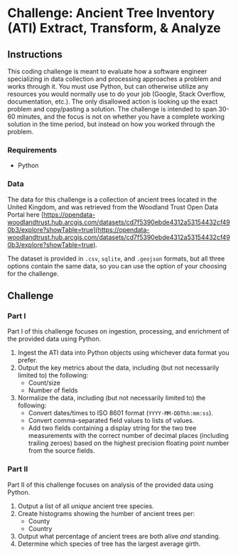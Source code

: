# Challenge: Ancient Tree Inventory (ATI) Extract, Transform, & Analyze

## Instructions

This coding challenge is meant to evaluate how a software engineer specializing in data collection and processing approaches a problem and works through it. You must use Python, but can otherwise utilize any resources you would normally use to do your job (Google, Stack Overflow, documentation, etc.). The only disallowed action is looking up the exact problem and copy/pasting a solution. The challenge is intended to span 30-60 minutes, and the focus is not on whether you have a complete working solution in the time period, but instead on how you worked through the problem.

### Requirements

* Python

### Data

The data for this challenge is a collection of ancient trees located in the United Kingdom, and was retrieved from the Woodland Trust Open Data Portal here [https://opendata-woodlandtrust.hub.arcgis.com/datasets/cd7f5390ebde4312a53154432cf490b3/explore?showTable=true](https://opendata-woodlandtrust.hub.arcgis.com/datasets/cd7f5390ebde4312a53154432cf490b3/explore?showTable=true).

The dataset is provided in `.csv`, `sqlite`, and `.geojson` formats, but all three options contain the same data, so you can use the option of your choosing for the challenge.

## Challenge

### Part I

Part I of this challenge focuses on ingestion, processing, and enrichment of the provided data using Python. 

1. Ingest the ATI data into Python objects using whichever data format you prefer.
2. Output the key metrics about the data, including (but not necessarily limited to) the following:
   * Count/size
   * Number of fields
3. Normalize the data, including (but not necessarily limited to) the following:
   * Convert dates/times to ISO 8601 format (`YYYY-MM-DDThh:mm:ss`).
   * Convert comma-separated field values to lists of values.
   * Add two fields containing a display string for the two tree measurements with the correct number of decimal places (including trailing zeroes) based on the highest precision floating point number from the source fields.

### Part II

Part II of this challenge focuses on analysis of the provided data using Python.

1. Output a list of all *unique* ancient tree species. 
2. Create histograms showing the humber of ancient trees per:
   * County
   * Country
3. Output what percentage of ancient trees are both alive *and* standing.
4. Determine which species of tree has the largest average girth.
